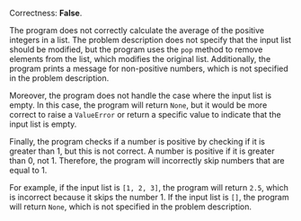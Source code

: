 Correctness: **False**.

The program does not correctly calculate the average of the positive integers in a list. The problem description does not specify that the input list should be modified, but the program uses the `pop` method to remove elements from the list, which modifies the original list. Additionally, the program prints a message for non-positive numbers, which is not specified in the problem description.

Moreover, the program does not handle the case where the input list is empty. In this case, the program will return `None`, but it would be more correct to raise a `ValueError` or return a specific value to indicate that the input list is empty.

Finally, the program checks if a number is positive by checking if it is greater than 1, but this is not correct. A number is positive if it is greater than 0, not 1. Therefore, the program will incorrectly skip numbers that are equal to 1.

For example, if the input list is `[1, 2, 3]`, the program will return `2.5`, which is incorrect because it skips the number 1. If the input list is `[]`, the program will return `None`, which is not specified in the problem description.